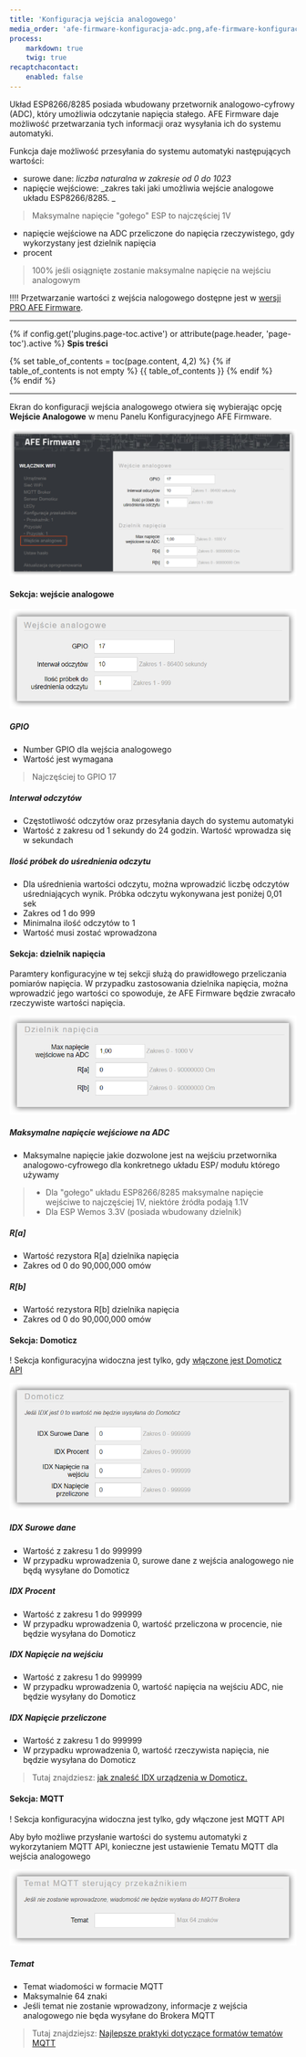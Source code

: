 ```yaml
---
title: 'Konfiguracja wejścia analogowego'
media_order: 'afe-firmware-konfiguracja-adc.png,afe-firmware-konfiguracja-adc-domoticz.png,afe-firmware-konfiguracja-adc-dzielnik.png,afe-firmware-konfiguracja-adc-mqtt.png,afe-firmware-konfiguracja-adc-wejscie.png'
process:
    markdown: true
    twig: true
recaptchacontact:
    enabled: false
---
```


Układ ESP8266/8285 posiada wbudowany przetwornik analogowo-cyfrowy (ADC), który umożliwia odczytanie napięcia stałego. AFE Firmware daje możliwość przetwarzania tych informacji oraz wysyłania ich do systemu automatyki.

Funkcja daje możliwość przesyłania do systemu automatyki następujących wartości:
* surowe dane: _liczba naturalna w zakresie od 0 do 1023_
* napięcie wejściowe: _zakres taki jaki umożliwia wejście analogowe układu ESP8266/8285. _
> Maksymalne napięcie "gołego" ESP to najczęściej 1V
* napięcie wejściowe na ADC przeliczone do napięcia rzeczywistego, gdy wykorzystany jest dzielnik napięcia
* procent
> 100% jeśli osiągnięte zostanie maksymalne napięcie na wejściu analogowym

!!!! Przetwarzanie wartości z wejścia nalogowego dostępne jest w [wersji PRO AFE Firmware](/postawowe-informacje/wersja-pro).


---

{% if config.get('plugins.page-toc.active') or attribute(page.header, 'page-toc').active %}
**Spis treści**
<div class="page-toc">
    {% set table_of_contents = toc(page.content, 4,2) %}
    {% if table_of_contents is not empty %}
    {{ table_of_contents }}
    {% endif %}
</div>
{% endif %}

---


Ekran do konfiguracji wejścia analogowego otwiera się wybierając opcję **Wejście Analogowe** w menu Panelu Konfiguracyjnego AFE Firmware.

![](afe-firmware-konfiguracja-adc.png)

#### Sekcja: wejście analogowe

![](afe-firmware-konfiguracja-adc-wejscie.png)

##### GPIO
* Number GPIO dla wejścia analogowego
* Wartość jest wymagana
> Najczęściej to GPIO 17

##### Interwał odczytów
* Częstotliwość odczytów oraz przesyłania daych do systemu automatyki
* Wartość z zakresu od 1 sekundy do 24 godzin. Wartość wprowadza się w sekundach

##### Ilość próbek do uśrednienia odczytu
* Dla uśrednienia wartości odczytu, można wprowadzić liczbę odczytów uśredniających wynik. Próbka odczytu wykonywana jest poniżej 0,01 sek
* Zakres od 1 do 999
* Minimalna ilość odczytów to 1
* Wartość musi zostać wprowadzona

#### Sekcja: dzielnik napięcia

Paramtery konfiguracyjne w tej sekcji służą do prawidłowego przeliczania pomiarów napięcia. W przypadku zastosowania dzielnika napięcia, można wprowadzić jego wartości co spowoduje, że AFE Firmware będzie zwracało rzeczywiste wartości napięcia.

![](afe-firmware-konfiguracja-adc-dzielnik.png)

##### Maksymalne napięcie wejściowe na ADC
* Maksymalne napięcie jakie dozwolone jest na wejściu przetwornika analogowo-cyfrowego dla konkretnego układu ESP/ modułu którego używamy

> * Dla "gołego" układu ESP8266/8285 maksymalne napięcie wejściwe to najczęściej 1V, niektóre źródła podają 1.1V
> * Dla ESP Wemos 3.3V (posiada wbudowany dzielnik)

##### R[a]
* Wartość rezystora R[a] dzielnika napięcia
* Zakres od 0 do 90,000,000 omów

##### R[b]
* Wartość rezystora R[b] dzielnika napięcia
* Zakres od 0 do 90,000,000 omów

#### Sekcja: Domoticz

! Sekcja konfiguracyjna widoczna jest tylko, gdy [włączone jest Domoticz API](/konfiguracja/konfiguracja-urzadzenia)

![](afe-firmware-konfiguracja-adc-domoticz.png)

##### IDX Surowe dane
* Wartość z zakresu 1 do 999999
* W przypadku wprowadzenia 0, surowe dane z wejścia analogowego nie będą wysyłane do Domoticz

##### IDX Procent
* Wartość z zakresu 1 do 999999
* W przypadku wprowadzenia 0, wartość przeliczona w procencie, nie będzie wysyłana do Domoticz

##### IDX Napięcie na wejściu
* Wartość z zakresu 1 do 999999
* W przypadku wprowadzenia 0, wartość napięcia na wejściu ADC, nie będzie wysyłany do Domoticz

##### IDX Napięcie przeliczone
* Wartość z zakresu 1 do 999999
* W przypadku wprowadzenia 0, wartość rzeczywista napięcia, nie będzie wysyłana do Domoticz

> Tutaj znajdziesz: [jak znaleść IDX urządzenia w Domoticz.](/integracja-api/domoticz-api/gdzie-znalezc-idx)

#### Sekcja: MQTT

! Sekcja konfiguracyjna widoczna jest tylko, gdy włączone jest MQTT API

Aby było możliwe przysłanie wartości do systemu automatyki z wykorzytaniem MQTT API, konieczne jest ustawienie Tematu MQTT dla wejścia analogowego

![](afe-firmware-konfiguracja-adc-mqtt.png)

##### Temat
* Temat wiadomości w formacie MQTT
* Maksymalnie 64 znaki
* Jeśli temat nie zostanie wprowadzony, informacje z wejścia analogowego nie będa wysyłane do Brokera MQTT

> Tutaj znajdziejsz: [Najlepsze praktyki dotyczące formatów tematów MQTT](/integracja-api/mqtt/tematy-mqtt-najlepsze-praktyki)